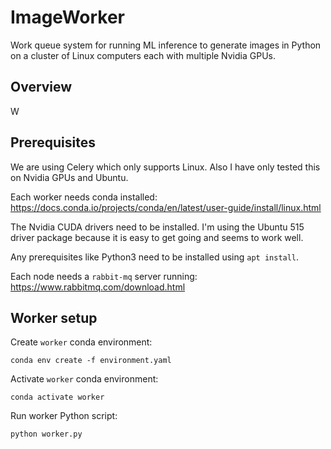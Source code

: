 # ImageWorker

Work queue system for running ML inference to generate images in Python on a cluster of Linux computers each with multiple Nvidia GPUs.

## Overview

W

## Prerequisites

We are using Celery which only supports Linux.  Also I have only tested this on Nvidia GPUs and Ubuntu.

Each worker needs conda installed: https://docs.conda.io/projects/conda/en/latest/user-guide/install/linux.html

The Nvidia CUDA drivers need to be installed.  I'm using the Ubuntu 515 driver package because it is easy to get going and seems to work well.

Any prerequisites like Python3 need to be installed using `apt install`.

Each node needs a `rabbit-mq` server running: https://www.rabbitmq.com/download.html

## Worker setup

Create `worker` conda environment:
```
conda env create -f environment.yaml
```

Activate `worker` conda environment:
```
conda activate worker
```

Run worker Python script:
```
python worker.py
```
